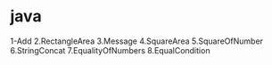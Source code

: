 # java
1-Add
2.RectangleArea
3.Message
4.SquareArea
5.SquareOfNumber
6.StringConcat
7.EqualityOfNumbers
8.EqualCondition
